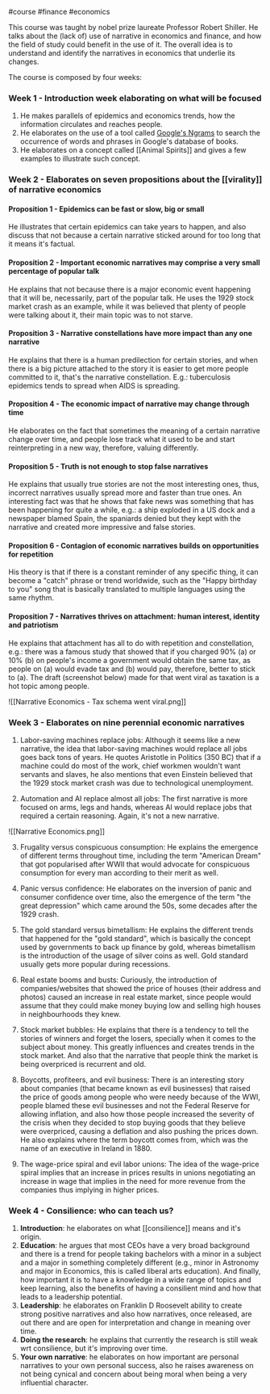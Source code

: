 #course #finance #economics

This course was taught by nobel prize laureate Professor Robert Shiller. He talks about the (lack of) use of narrative in economics and finance, and how the field of study could benefit in the use of it. The overall idea is to understand
and identify the narratives in economics that underlie its changes.

The course is composed by four weeks:

### Week 1 - Introduction week elaborating on what will be focused

1. He makes parallels of epidemics and economics trends, how the information circulates and reaches people.
2. He elaborates on the use of a tool called [Google's Ngrams](https://books.google.com/ngrams/) to search the occurrence of words and phrases in Google's database of books.
3. He elaborates on a concept called [[Animal Spirits]] and gives a few examples to illustrate such concept.

### Week 2 - Elaborates on seven propositions about the [[virality]] of narrative economics

#### Proposition 1 - Epidemics can be fast or slow, big or small
He illustrates that certain epidemics can take years to happen, and also discuss that not because a certain narrative sticked around for too long that it means it's factual.

#### Proposition 2 - Important economic narratives may comprise a very small percentage of popular talk
He explains that not because there is a major economic event happening that it will be, necessarily, part of the popular talk. He uses the 1929 stock market crash as an example, while it was believed that plenty of people were talking about it, their main topic was to not starve.

#### Proposition 3 - Narrative constellations have more impact than any one narrative
He explains that there is a human predilection for certain stories, and when there is a big picture attached to the story it is easier to get more people committed to it, that's the narrative constellation. E.g.: tuberculosis epidemics tends to spread when AIDS is spreading.

#### Proposition 4 - The economic impact of narrative may change through time
He elaborates on the fact that sometimes the meaning of a certain narrative change over time, and people lose track what it used to be and start reinterpreting in a new way, therefore, valuing differently.

#### Proposition 5 - Truth is not enough to stop false narratives
He explains that usually true stories are not the most interesting ones, thus, incorrect narratives usually spread more and faster than true ones. An interesting fact was that he shows that fake news was something that has been happening for quite a while, e.g.: a ship exploded in a US dock and a newspaper blamed Spain, the spaniards denied but they kept with the narrative and created more impressive and false stories.

#### Proposition 6 - Contagion of economic narratives builds on opportunities for repetition
His theory is that if there is a constant reminder of any specific thing, it can become a "catch" phrase or trend worldwide, such as the "Happy birthday to you" song that is basically translated to multiple languages using the same rhythm.

#### Proposition 7 - Narratives thrives on attachment: human interest, identity and patriotism
He explains that attachment has all to do with repetition and constellation, e.g.: there was a famous study that showed that if you charged 90% (a) or 10% (b) on people's income a government would obtain the same tax, as people on (a) would evade tax and (b) would pay, therefore, better to stick to (a). The draft (screenshot below) made for that went viral as taxation is a hot topic among people.

![[Narrative Economics - Tax schema went viral.png]]

### Week 3 - Elaborates on nine perennial economic narratives

1. Labor-saving machines replace jobs:
Although it seems like a new narrative, the idea that labor-saving machines would replace all jobs goes back tons of years. He quotes Aristotle in Politics (350 BC) that if a machine could do most of the work, chief workmen wouldn't want servants and slaves, he also mentions that even Einstein believed that the 1929 stock market crash was due to technological unemployment.

2. Automation and AI replace almost all jobs:
The first narrative is more focused on arms, legs and hands, whereas AI would replace jobs that required a certain reasoning. Again, it's not a new narrative.

![[Narrative Economics.png]]

3. Frugality versus conspicuous consumption:
He explains the emergence of different terms throughout time, including the term "American Dream" that got popularised after WWII that would advocate for conspicuous consumption for every man according to their merit as well.

4. Panic versus confidence:
He elaborates on the inversion of panic and consumer confidence over time, also the emergence of the term "the great depression" which came around the 50s, some decades after the 1929 crash.

5. The gold standard versus bimetallism:
He explains the different trends that happened for the "gold standard", which is basically the concept used by governments to back up finance by gold, whereas bimetallism is the introduction of the usage of silver coins as well. Gold standard usually gets more popular during recessions.

6. Real estate booms and busts:
Curiously, the introduction of companies/websites that showed the price of houses (their address and photos) caused an increase in real estate market, since people would assume that they could make money buying low and selling high houses in neighbourhoods they knew.

7. Stock market bubbles:
He explains that there is a tendency to tell the stories of winners and forget the losers, specially when it comes to the subject about money. This greatly influences and creates trends in the stock market. And also that the narrative that people think the market is being overpriced is recurrent and old.

8. Boycotts, profiteers, and evil business:
There is an interesting story about companies (that became known as evil businesses) that raised the price of goods among people who were needy because of the WWI, people blamed these evil businesses and not the Federal Reserve for allowing inflation, and also how those people increased the severity of the crisis when they decided to stop buying goods that they believe were overpriced, causing a deflation and also pushing the prices down.
He also explains where the term boycott comes from, which was the name of an executive in Ireland in 1880.

9. The wage-price spiral and evil labor unions:
The idea of the wage-price spiral implies that an increase in prices results in unions negotiating an increase in wage that implies in the need for more revenue from the companies thus implying in higher prices.

### Week 4 - Consilience: who can teach us?

1. **Introduction**: he elaborates on what [[consilience]] means and it's origin.
2. **Education**: he argues that most CEOs have a very broad background and there is a trend for people taking bachelors with a minor in a subject and a major in something completely different (e.g., minor in Astronomy and major in Economics, this is called liberal arts education). And finally, how important it is to have a knowledge in a wide range of topics and keep learning, also the benefits of having a consilient mind and how that leads to a leadership potential.
3. **Leadership**: he elaborates on Franklin D Roosevelt ability to create strong positive narratives and also how narratives, once released, are out there and are open for interpretation and change in meaning over time.
4. **Doing the research**: he explains that currently the research is still weak wrt consilience, but it's improving over time.
5. **Your own narrative**: he elaborates on how important are personal narratives to your own personal success, also he raises awareness on not being cynical and concern about being moral when being a very influential character.